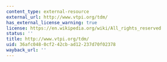 ```yaml
---
content_type: external-resource
external_url: http://www.vtpi.org/tdm/
has_external_license_warning: true
license: https://en.wikipedia.org/wiki/All_rights_reserved
status: ''
title: http://www.vtpi.org/tdm/
uid: 36afc048-0cf2-42cb-ad12-237d70f02378
wayback_url: ''
---
```

